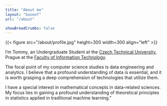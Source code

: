 ```yaml
---
title: "About me"
layout: "baseof"
url: "/about"

showBreadCrumbs: false
---
```


{{< figure src="/about/profile.jpg" height=300 width=300 align="left" >}}

I’m Tommy, an Undergraduate Student at the [Czech Technical University](https://cvut.cz/en), Prague at the [Faculty of Information Technology](https://fit.cvut.cz/en).

The focal point of my computer science studies is data engineering and analytics. I believe that a profound understanding of data is essential, and it is worth grasping a deep comprehension of technologies that utilize them.

I have a special interest in mathematical concepts in data-related sciences. My focus lies in gaining a profound understanding of theoretical principles in statistics applied in traditional machine learning."